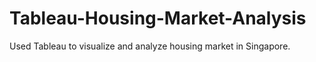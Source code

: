 # Tableau-Housing-Market-Analysis
Used Tableau to visualize and analyze housing market in Singapore.
